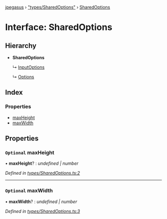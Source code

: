 [jpegasus](../README.md) › ["types/SharedOptions"](../modules/_types_sharedoptions_.md) › [SharedOptions](_types_sharedoptions_.sharedoptions.md)

# Interface: SharedOptions

## Hierarchy

* **SharedOptions**

  ↳ [InputOptions](_types_inputoptions_.inputoptions.md)

  ↳ [Options](_types_options_.options.md)

## Index

### Properties

* [maxHeight](_types_sharedoptions_.sharedoptions.md#markdown-header-optional-maxheight)
* [maxWidth](_types_sharedoptions_.sharedoptions.md#markdown-header-optional-maxwidth)

## Properties

### `Optional` maxHeight

• **maxHeight**? : *undefined | number*

*Defined in [types/SharedOptions.ts:2](https://github.com/TonyBrobston/jpegasus/blob/4f5d651/src/types/SharedOptions.ts#L2)*

___

### `Optional` maxWidth

• **maxWidth**? : *undefined | number*

*Defined in [types/SharedOptions.ts:3](https://github.com/TonyBrobston/jpegasus/blob/4f5d651/src/types/SharedOptions.ts#L3)*
